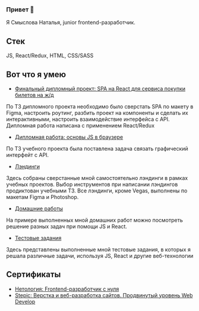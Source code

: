 ### Привет 👋
Я Смыслова Наталья, junior frontend-разработчик.

## Стек
JS, React/Redux, HTML, CSS/SASS

## Вот что я умею

- [Финальный дипломный проект: SPA на React для сервиса покупки билетов на ж/д](https://github.com/natalia-smyslova/fe-diploma)

По ТЗ дипломного проекта необходимо было сверстать SPA по макету в Figma, настроить роутинг, разбить проект на компоненты и сделать их интерактивными, настроить взаимодействие интерфейса с API. Дипломная работа написана с применением React/Redux

- [Дипломная работа: основы JS в браузере](https://github.com/natalia-smyslova/bjs-diplom/tree/master)
  
По ТЗ учебного проекта была поставлена задача связать графический интерфейт с API.

- [Лэндинги](https://github.com/natalia-smyslova/landings)

Здесь собраны cверстанные мной самостоятельно лэндинги в рамках учебных проектов. Выбор инструментов при написании лэндингов продиктован учебными ТЗ. Все лэндинги, кроме Vegas, выполнены по макетам Figma и Photoshop.

- [Домашние работы](https://github.com/natalia-smyslova/homeworks/tree/main)

На примере выполненных мной домашних работ можно посмотреть решение разных задач при помощи JS и React.

- [Тестовые задания](https://github.com/natalia-smyslova/test_tasks/tree/main)

Здесь представлены выполненные мной тестовые задания, в которых я решала различные задачи, используя JS, React и другие веб-технологии


## Сертификаты
- [Нетология: Frontend-разработчик с нуля](https://netology.ru/backend/api/user/programs/22864/pdf_certificate)
- [Stepic: Верстка и веб-разработка сайтов. Продвинутый
уровень Web Develop](https://stepik.org/certificate/0b7c63aa31418f382050af418a2326c742ade6c8.pdf)
<!--
**natalia-smyslova/natalia-smyslova** is a ✨ _special_ ✨ repository because its `README.md` (this file) appears on your GitHub profile.

Here are some ideas to get you started:

- 🔭 I’m currently working on ...
- 🌱 I’m currently learning ...
- 👯 I’m looking to collaborate on ...
- 🤔 I’m looking for help with ...
- 💬 Ask me about ...
- 📫 How to reach me: ...
- 😄 Pronouns: ...
- ⚡ Fun fact: ...
-->
